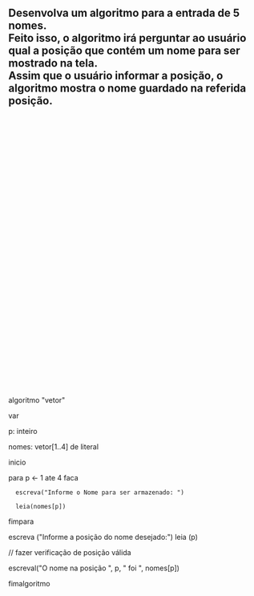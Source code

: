 <h2>
Desenvolva um algoritmo para a entrada de 5 nomes.   <br/>
Feito isso, o algoritmo irá perguntar ao usuário qual a posição que contém um nome para ser mostrado na tela.   <br/>
Assim que o usuário informar a posição, o algoritmo mostra o nome guardado na referida posição.  <br/>
</h2>
<br/>
<br/>
<br/>
<br/>
<br/>
<br/>
<br/>
<br/>
<br/>
<br/>
<br/>
<br/>
<br/>
<br/>
<br/>
<br/>
<br/>
<br/>
<br/>
<br/>
<br/>
<br/>
<br/>
<br/>
<br/>
<br/>
<br/>
<br/>
<br/>
<br/>
<br/>
<br/>






algoritmo "vetor"

var

   p: inteiro

   nomes: vetor[1..4] de literal


inicio

   para p <- 1 ate 4 faca

      escreva("Informe o Nome para ser armazenado: ")

      leia(nomes[p])

   fimpara



   escreva ("Informe a posição do nome desejado:")
   leia (p)



   // fazer verificação de posição válida

   escreval("O nome na posição ", p, " foi ", nomes[p])


fimalgoritmo
